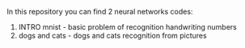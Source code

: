 In this repository you can find 2 neural networks codes:
1. INTRO mnist - basic problem of recognition handwriting numbers
2. dogs and cats - dogs and cats recognition from pictures
